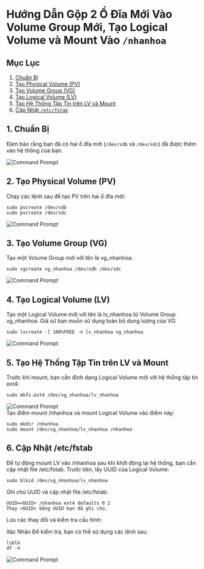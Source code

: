 # Hướng Dẫn Gộp 2 Ổ Đĩa Mới Vào Volume Group Mới, Tạo Logical Volume và Mount Vào `/nhanhoa`

## Mục Lục
1. [Chuẩn Bị](#chuẩn-bị)
2. [Tạo Physical Volume (PV)](#tạo-physical-volume-pv)
3. [Tạo Volume Group (VG)](#tạo-volume-group-vg)
4. [Tạo Logical Volume (LV)](#tạo-logical-volume-lv)
5. [Tạo Hệ Thống Tập Tin trên LV và Mount](#tạo-hệ-thống-tập-tin-trên-lv-và-mount)
6. [Cập Nhật `/etc/fstab`](#cập-nhật-etcfstab)

## 1. Chuẩn Bị

Đảm bảo rằng bạn đã có hai ổ đĩa mới (`/dev/sdb` và `/dev/sdc`) đã được thêm vào hệ thống của bạn.

![Command Prompt](https://github.com/cuongnvvietis/NhanHoa/blob/main/Docs/Esxi/Picture/Reset%20Password/Screenshot_116.png)

## 2. Tạo Physical Volume (PV)

Chạy các lệnh sau để tạo PV trên hai ổ đĩa mới:
  
    sudo pvcreate /dev/sdb
    sudo pvcreate /dev/sdc

 ![Command Prompt](https://github.com/cuongnvvietis/NhanHoa/blob/main/Docs/Esxi/Picture/Reset%20Password/Screenshot_117.png)
 
## 3. Tạo Volume Group (VG)

Tạo một Volume Group mới với tên là vg_nhanhoa:

    sudo vgcreate vg_nhanhoa /dev/sdb /dev/sdc

  ![Command Prompt](https://github.com/cuongnvvietis/NhanHoa/blob/main/Docs/Esxi/Picture/Reset%20Password/Screenshot_118.png)
  
## 4. Tạo Logical Volume (LV)

Tạo một Logical Volume mới với tên là lv_nhanhoa từ Volume Group vg_nhanhoa. Giả sử bạn muốn sử dụng toàn bộ dung lượng của VG:

    sudo lvcreate -l 100%FREE -n lv_nhanhoa vg_nhanhoa
 ![Command Prompt](https://github.com/cuongnvvietis/NhanHoa/blob/main/Docs/Esxi/Picture/Reset%20Password/Screenshot_119.png)    
 
## 5. Tạo Hệ Thống Tập Tin trên LV và Mount
Trước khi mount, bạn cần định dạng Logical Volume mới với hệ thống tập tin ext4:

    sudo mkfs.ext4 /dev/vg_nhanhoa/lv_nhanhoa
 ![Command Prompt](https://github.com/cuongnvvietis/NhanHoa/blob/main/Docs/Esxi/Picture/Reset%20Password/Screenshot_120.png)   
Tạo điểm mount /nhanhoa và mount Logical Volume vào điểm này:

    sudo mkdir /nhanhoa
    sudo mount /dev/vg_nhanhoa/lv_nhanhoa /nhanhoa

## 6. Cập Nhật /etc/fstab

Để tự động mount LV vào /nhanhoa sau khi khởi động lại hệ thống, bạn cần cập nhật file /etc/fstab. Trước tiên, lấy UUID của Logical Volume:

    sudo blkid /dev/vg_nhanhoa/lv_nhanhoa
    
Ghi chú UUID và cập nhật file /etc/fstab:

    UUID=<UUID> /nhanhoa ext4 defaults 0 2
    Thay <UUID> bằng UUID bạn đã ghi chú.

Lưu các thay đổi và kiểm tra cấu hình:

Xác Nhận
Để kiểm tra, bạn có thể sử dụng các lệnh sau:

    lsblk
    df -h
![Command Prompt](https://github.com/cuongnvvietis/NhanHoa/blob/main/Docs/Esxi/Picture/Reset%20Password/Screenshot_122.png)
